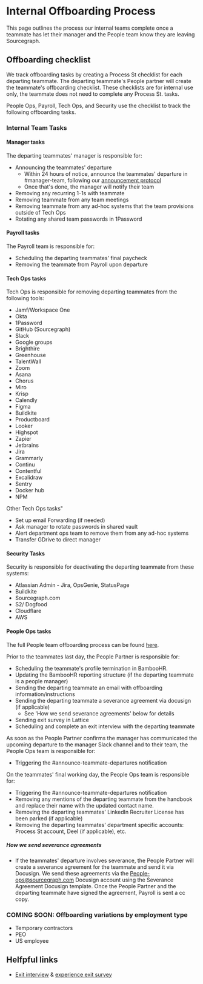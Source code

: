 # Internal Offboarding Process

This page outlines the process our internal teams complete once a teammate has let their manager and the People team know they are leaving Sourcegraph.

## Offboarding checklist

We track offboarding tasks by creating a Process St checklist for each departing teammate. The departing teammate's People partner will create the teammate's offboarding checklist. These checklists are for internal use only, the teammate does not need to complete any Process St. tasks.

People Ops, Payroll, Tech Ops, and Security use the checklist to track the following offboarding tasks.

### Internal Team Tasks

#### Manager tasks

The departing teammates' manager is responsible for:

- Announcing the teammates' departure
  - Within 24 hours of notice, announce the teammates' departure in #manager-team, following our [announcement protocol](../../../../company-info-and-process/communication/announcements.md#departures)
  - Once that's done, the manager will notify their team
- Removing any recurring 1-1s with teammate
- Removing teammate from any team meetings
- Removing teammate from any ad-hoc systems that the team provisions outside of Tech Ops
- Rotating any shared team passwords in 1Password

#### Payroll tasks

The Payroll team is responsible for:

- Scheduling the departing teammates' final paycheck
- Removing the teammate from Payroll upon departure

#### Tech Ops tasks

Tech Ops is responsible for removing departing teammates from the following tools:

- Jamf/Workspace One
- Okta
- 1Password
- GitHub (Sourcegraph)
- Slack
- Google groups
- Brighthire
- Greenhouse
- TalentWall
- Zoom
- Asana
- Chorus
- Miro
- Krisp
- Calendly
- Figma
- Buildkite
- Productboard
- Looker
- Highspot
- Zapier
- Jetbrains
- Jira
- Grammarly
- Continu
- Contentful
- Excalidraw
- Sentry
- Docker hub
- NPM

Other Tech Ops tasks"

- Set up email Forwarding (if needed)
- Ask manager to rotate passwords in shared vault
- Alert department ops team to remove them from any ad-hoc systems
- Transfer GDrive to direct manager

#### Security Tasks

Security is responsible for deactivating the departing teammate from these systems:

- Atlassian Admin - Jira, OpsGenie, StatusPage
- Buildkite
- Sourcegraph.com
- S2/ Dogfood
- Cloudflare
- AWS

#### People Ops tasks

The full People team offboarding process can be found [here](https://docs.google.com/document/d/13dkDp2P-f1GGotxONdObB918TybxYFDK4t6N0avcpPo/edit#).

Prior to the teammates last day, the People Partner is responsible for:

- Scheduling the teammate's profile termination in BambooHR.
- Updating the BambooHR reporting structure (if the departing teammate is a people manager)
- Sending the departing teammate an email with offboarding information/instructions
- Sending the departing teammate a severance agreement via docusign (if applicable)
  - See 'How we send severance agreements' below for details
- Sending exit survey in Lattice
- Scheduling and complete an exit interview with the departing teammate

As soon as the People Partner confirms the manager has communicated the upcoming departure to the manager Slack channel and to their team, the People Ops team is responsible for:

- Triggering the #announce-teammate-departures notification

On the teammates' final working day, the People Ops team is responsible for:

- Triggering the #announce-teammate-departures notification
- Removing any mentions of the departing teammate from the handbook and replace their name with the updated contact name.
- Removing the departing teammates' LinkedIn Recruiter License has been parked (if applicable)
- Removing the departing teammates' department specific accounts: Process St account, Deel (if applicable), etc.

##### How we send severance agreements

- If the teammates' departure involves severance, the People Partner will create a severance agreement for the teammate and send it via Docusign.
  We send these agreements via the People-ops@sourcegraph.com Docusign account using the Severance Agreement Docusign template. Once the People Partner and the departing teammate have signed the agreement, Payroll is sent a cc copy.

### COMING SOON: Offboarding variations by employment type

- Temporary contractors
- PEO
- US employee

## Helfpful links

- [Exit interview](../process/leaving.md#exit-interviews) & [experience exit survey](../process/teammate-sentiment/exit-survey.md)
